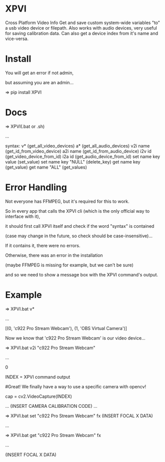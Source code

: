# XPVI

 Cross Platform Video Info
Get and save custom system-wide variables "to" a usb video device or filepath.
Also works with audio devices, very useful for saving calibration data.
Can also get a device index from it's name and vice-versa.



# Install

You will get an error if not admin,

but assuming you are an admin...

 => pip install XPVI



# Docs

 => XPVI(.bat or .sh)

...

syntax:
v* (get_all_video_devices)
a* (get_all_audio_devices)
v2i name (get_id_from_video_device)
a2i name (get_id_from_audio_device)
i2v id (get_video_device_from_id)
i2a id (get_audio_device_from_id)
set name key value (set_value)
set name key "NULL" (delete_key)
get name key (get_value)
get name "ALL" (get_values)



# Error Handling

 Not everyone has FFMPEG, but it's required for this to work.

So in every app that calls the XPVI cli (which is the only official way to interface with it),

it should first call XPVI itself and check if the word "syntax" is contained 

(case may change in the future, so check should be case-insensitive)...

If it contains it, there were no errors.

Otherwise, there was an error in the installation 

(maybe FFMPEG is missing for example, but we can't be sure)

and so we need to show a message box with the XPVI command's output.



# Example

 => XPVI.bat v*

...

[(0, 'c922 Pro Stream Webcam'), (1, 'OBS Virtual Camera')]



Now we know that 'c922 Pro Stream Webcam' is our video device...



=> XPVI.bat v2i "c922 Pro Stream Webcam"

...

0



INDEX = XPVI command output



#Great! We finally have a way to use a specific camera with opencv!

cap = cv2.VideoCapture(INDEX) 



... (INSERT CAMERA CALIBRATION CODE) ...



=> XPVI.bat set "c922 Pro Stream Webcam" fx (INSERT FOCAL X DATA)

...



=> XPVI.bat get "c922 Pro Stream Webcam" fx

...

(INSERT FOCAL X DATA)
